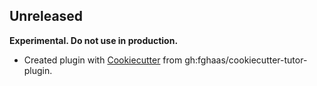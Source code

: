 ## Unreleased

**Experimental. Do not use in production.**

* Created plugin with
  [Cookiecutter](https://cookiecutter.readthedocs.io/) 
  from gh:fghaas/cookiecutter-tutor-plugin.
